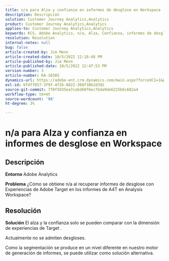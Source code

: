 ```yaml
---
title: n/a para Alza y confianza en informes de desglose en Workspace
description: Descripción
solution: Customer Journey Analytics,Analytics
product: Customer Journey Analytics,Analytics
applies-to: Customer Journey Analytics,Analytics
keywords: KCS, Adobe Analytics, n/a, Alza, Confianza, informes de desglose, Workspace, Preguntas frecuentes
resolution: Resolution
internal-notes: null
bug: false
article-created-by: Jim Menn
article-created-date: 10/5/2022 12:18:48 PM
article-published-by: Jim Menn
article-published-date: 10/5/2022 12:47:53 PM
version-number: 3
article-number: KA-16385
dynamics-url: https://adobe-ent.crm.dynamics.com/main.aspx?forceUCI=1&pagetype=entityrecord&etn=knowledgearticle&id=49ac8ed8-a744-ed11-bba1-000d3a3064b8
exl-id: 6fdff057-3f9f-4f2b-8822-368f38b2d392
source-git-commit: 7f0f5035ea7cebd60f6ec7bda9de6225b6c602a4
workflow-type: tm+mt
source-wordcount: '98'
ht-degree: 3%

---
```


# n/a para Alza y confianza en informes de desglose en Workspace

## Descripción


<b>Entorno</b>
Adobe Analytics

<b>Problema</b>
¿Cómo se obtiene n/a al recuperar informes de desglose con Experiencias de Adobe Target en los informes de A4T en Analysis Workspace?


## Resolución


<b>Solución</b>
El alza y la confianza solo se pueden comparar con la dimensión de experiencias de Target .

Actualmente no se admiten desgloses.

Como la segmentación se produce en un nivel diferente en nuestro motor de generación de informes, se puede utilizar como solución alternativa.
